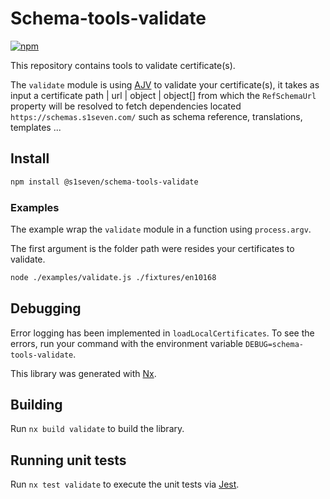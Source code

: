 # Schema-tools-validate

[![npm][npm-image]][npm-url]

[npm-image]: https://img.shields.io/npm/v/@s1seven/schema-tools-validate.svg?style=flat
[npm-url]: https://npmjs.org/package/@s1seven/schema-tools-validate

This repository contains tools to validate certificate(s).

The `validate` module is using [AJV] to validate your certificate(s), it takes as input a certificate path | url | object | object[] from which the `RefSchemaUrl` property will be resolved to fetch dependencies located `https://schemas.s1seven.com/` such as schema reference, translations, templates ...

## Install

```bash
npm install @s1seven/schema-tools-validate
```

### Examples

The example wrap the `validate` module in a function using `process.argv`.

The first argument is the folder path were resides your certificates to validate.

```bash
node ./examples/validate.js ./fixtures/en10168
```

[ajv]: https://www.npmjs.com/package/ajv
[json-schema-to-typescript]: https://www.npmjs.com/package/json-schema-to-typescript

## Debugging

Error logging has been implemented in `loadLocalCertificates`. To see the errors, run your command with the environment variable `DEBUG=schema-tools-validate`.

This library was generated with [Nx](https://nx.dev).

## Building

Run `nx build validate` to build the library.

## Running unit tests

Run `nx test validate` to execute the unit tests via [Jest](https://jestjs.io).
